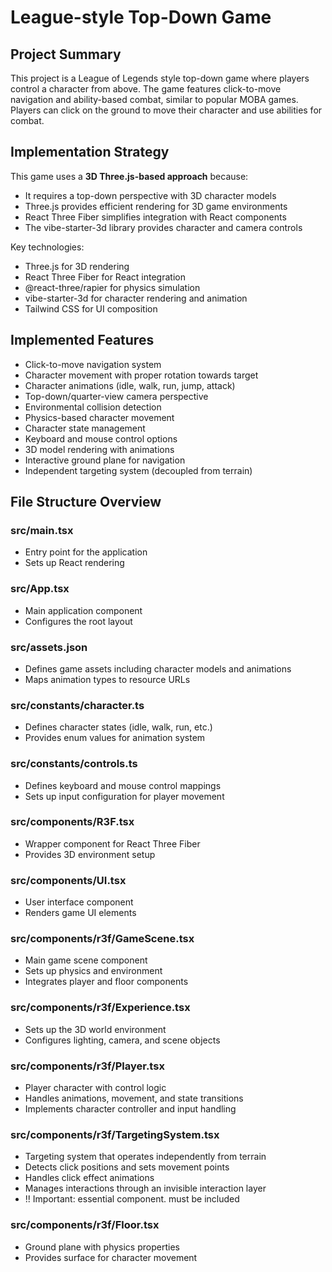 # League-style Top-Down Game

## Project Summary

This project is a League of Legends style top-down game where players control a character from above. The game features click-to-move navigation and ability-based combat, similar to popular MOBA games. Players can click on the ground to move their character and use abilities for combat.

## Implementation Strategy

This game uses a **3D Three.js-based approach** because:

- It requires a top-down perspective with 3D character models
- Three.js provides efficient rendering for 3D game environments
- React Three Fiber simplifies integration with React components
- The vibe-starter-3d library provides character and camera controls

Key technologies:

- Three.js for 3D rendering
- React Three Fiber for React integration
- @react-three/rapier for physics simulation
- vibe-starter-3d for character rendering and animation
- Tailwind CSS for UI composition

## Implemented Features

- Click-to-move navigation system
- Character movement with proper rotation towards target
- Character animations (idle, walk, run, jump, attack)
- Top-down/quarter-view camera perspective
- Environmental collision detection
- Physics-based character movement
- Character state management
- Keyboard and mouse control options
- 3D model rendering with animations
- Interactive ground plane for navigation
- Independent targeting system (decoupled from terrain)

## File Structure Overview

### src/main.tsx

- Entry point for the application
- Sets up React rendering

### src/App.tsx

- Main application component
- Configures the root layout

### src/assets.json

- Defines game assets including character models and animations
- Maps animation types to resource URLs

### src/constants/character.ts

- Defines character states (idle, walk, run, etc.)
- Provides enum values for animation system

### src/constants/controls.ts

- Defines keyboard and mouse control mappings
- Sets up input configuration for player movement

### src/components/R3F.tsx

- Wrapper component for React Three Fiber
- Provides 3D environment setup

### src/components/UI.tsx

- User interface component
- Renders game UI elements

### src/components/r3f/GameScene.tsx

- Main game scene component
- Sets up physics and environment
- Integrates player and floor components

### src/components/r3f/Experience.tsx

- Sets up the 3D world environment
- Configures lighting, camera, and scene objects

### src/components/r3f/Player.tsx

- Player character with control logic
- Handles animations, movement, and state transitions
- Implements character controller and input handling

### src/components/r3f/TargetingSystem.tsx

- Targeting system that operates independently from terrain
- Detects click positions and sets movement points
- Handles click effect animations
- Manages interactions through an invisible interaction layer
- !! Important: essential component. must be included

### src/components/r3f/Floor.tsx

- Ground plane with physics properties
- Provides surface for character movement
